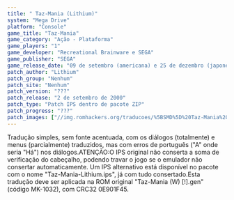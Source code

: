 ```yaml
---
title: " Taz-Mania (Lithium)"
system: "Mega Drive"
platform: "Console"
game_title: "Taz-Mania"
game_category: "Ação - Plataforma"
game_players: "1"
game_developer: "Recreational Brainware e SEGA"
game_publisher: "SEGA"
game_release_date: "09 de setembro (americana) e 25 de dezembro (japonesa) de 1992"
patch_author: "Lithium"
patch_group: "Nenhum"
patch_site: "Nenhum"
patch_version: "???"
patch_release: "2 de setembro de 2000"
patch_type: "Patch IPS dentro de pacote ZIP"
patch_progress: "???"
patch_images: ["//img.romhackers.org/traducoes/%5BSMD%5D%20Taz-Mania%20-%20Lithium%20-%201.png","//img.romhackers.org/traducoes/%5BSMD%5D%20Taz-Mania%20-%20Lithium%20-%202.png","//img.romhackers.org/traducoes/%5BSMD%5D%20Taz-Mania%20-%20Lithium%20-%203.png"]
---
```

Tradução simples, sem fonte acentuada, com os diálogos (totalmente) e menus (parcialmente) traduzidos, mas com erros de português ("A" onde seria "Há") nos diálogos.ATENÇÃO:O IPS original não conserta a soma de verificação do cabeçalho, podendo travar o jogo se o emulador não consertar automaticamente. Um IPS alternativo está disponível no pacote com o nome "Taz-Mania-Lithium.ips", já com tudo consertado.Esta tradução deve ser aplicada na ROM original "Taz-Mania (W) [!].gen" (código MK-1032), com CRC32 0E901F45.